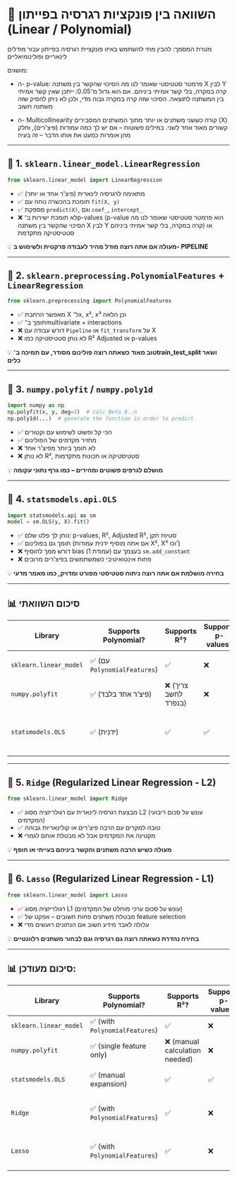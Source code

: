 # 🧠 השוואה בין פונקציות רגרסיה בפייתון (Linear / Polynomial)

מטרת המסמך: להבין מתי להשתמש באיזו פונקציית רגרסיה בפייתון עבור מודלים לינאריים ופולינומיאליים

מושגים:

- ה- p-value: פרמטר סטטיסטי שאומר לנו מה הסיכוי שהקשר בין משתנה X לבין Y קרה במקרה, בלי קשר אמיתי ביניהם. אם הוא גדול מ־0.05: ייתכן שאין קשר אמיתי בין המשתנה לתוצאה. הסיכוי שזה קרה במקרה גבוה מדי, ולכן לא ניתן להסיק שזה משתנה חשוב

- ה- Multicollinearity קורה כששני משתנים או יותר מתוך המשתנים המסבירים (X) קשורים מאוד אחד לשני. במילים פשוטות – אם יש לך כמה עמודות (פיצ'רים), וחלק מהן אומרות כמעט את אותו הדבר – זה בעיה

---

## 📘 1. `sklearn.linear_model.LinearRegression`

```python
from sklearn.linear_model import LinearRegression
```

- ✅ מתאימה לרגרסיה לינארית (פיצ'ר אחד או יותר)
- ✅ תומכת בהכשרה נוחה עם `fit(X, y)`
- ✅ מספקת `predict(X)`, וגם `coef_`, `intercept_`
- ❌ לא תומכת ישירות ב־p-values (p-value הוא פרמטר סטטיסטי שאומר לנו מה הסיכוי שהקשר בין משתנה X לבין Y קרה במקרה, בלי קשר אמיתי ביניהם) או סטטיסטיקה מתקדמת

💡 **מעולה אם אתה רוצה מודל מהיר לעבודה פרקטית ולשימוש ב- PIPELINE**

---

## 📘 2. `sklearn.preprocessing.PolynomialFeatures` + `LinearRegression`

```python
from sklearn.preprocessing import PolynomialFeatures
```

- ✅ מאפשר הרחבת X ל־x, x², x³ וכן הלאה
- ✅ תומך ב־multivariate + interactions
- ❌ דורש עבודה עם `Pipeline` או `fit_transform` על X
- ❌ לא נותן סטטיסטיקה כמו R² Adjusted או p-values

💡 **טוב מאוד כשאתה רוצה פולינום מסודר, עם תמיכה ב־train_test_split ושאר כלים**

---

## 📘 3. `numpy.polyfit` / `numpy.poly1d`

```python
import numpy as np
np.polyfit(x, y, deg=3)  # calc Beta 0..n
np.poly1d(...)  # generate the function in order to predict
```

- ✅ הכי קל ופשוט לשימוש עם וקטורים
- ✅ מחזיר מקדמים של הפולינום
- ❌ לא תומך ביותר מפיצ’ר אחד
- ❌ לא נותן R², סטטיסטיקה או תכונות מתקדמות

💡 **מושלם לגרפים פשוטים ומהירים – כמו גרף נתוני עקומה**

---

## 📘 4. `statsmodels.api.OLS`

```python
import statsmodels.api as sm
model = sm.OLS(y, X).fit()
```

- ✅ נותן לך פלט שלם: p-values, R², Adjusted R², סטיות תקן
- ✅ תומך גם בפולינום (אם אתה מוסיף ידנית עמודות X², X³ וכו')
- ❌ דורש ממך להוסיף bias (עמודת 1) בעצמך עם `sm.add_constant`
- ❌ פחות אינטואיטיבי כשמשתמשים בפיצ’רים מרובים

💡 **בחירה מושלמת אם אתה רוצה ניתוח סטטיסטי מפורט ומדויק, כמו מאמר מדעי**

---

## 📊 סיכום השוואתי

| Library                  | Supports Polynomial? | Supports R²? | Supports p-values? | Best Suited For                        |
|--------------------------|------------------|--------------|--------------------|----------------------------------------|
| `sklearn.linear_model`   | ✅ (עם `PolynomialFeatures`) | ✅ | ❌ | Machine learning ו־pipeline             |
| `numpy.polyfit`          | ✅ (פיצ’ר אחד בלבד)         | ❌ (צריך לחשב בנפרד) | ❌ | גרפים פשוטים ומהירים                  |
| `statsmodels.OLS`        | ✅ (ידנית)                  | ✅ | ✅ | ניתוח סטטיסטי מתקדם (כמו מאמרים)       |
---

## 📘 5. `Ridge` (Regularized Linear Regression - L2)

```python
from sklearn.linear_model import Ridge
```

- ✅ מבצעת רגרסיה לינארית עם רגולריזציה מסוג L2 (עונש על סכום ריבועי המקדמים)
- ✅ טובה למקרים עם הרבה פיצ'רים או קולינאריות גבוהה
- ❌ מקטינה את המקדמים אבל לא מבטלת אותם לגמרי

💡 **מעולה כשיש הרבה משתנים והקשר ביניהם בעייתי או חופף**

---

## 📘 6. `Lasso` (Regularized Linear Regression - L1)

```python
from sklearn.linear_model import Lasso
```

- ✅ רגולריזציה מסוג L1 (עונש על סכום ערכי מוחלט של המקדמים)
- ✅ מבטלת משתנים פחות חשובים – אפקט של feature selection
- ❌ עלולה לאבד מידע חשוב אם הנתונים רועשים מדי

💡 **בחירה נהדרת כשאתה רוצה גם רגרסיה וגם לבחור משתנים רלוונטיים**

---

## 📊 סיכום מעודכן:

| Library                | Supports Polynomial?             | Supports R²?                    | Supports p-values? | Regularization | Best Suited For                                      |
|------------------------|----------------------------------|----------------------------------|---------------------|----------------|------------------------------------------------------|
| `sklearn.linear_model` | ✅ (with `PolynomialFeatures`)   | ✅                                | ❌                  | ❌             | ML workflows and pipelines                          |
| `numpy.polyfit`        | ✅ (single feature only)         | ❌ (manual calculation needed)   | ❌                  | ❌             | Simple and quick curve fitting                      |
| `statsmodels.OLS`      | ✅ (manual expansion)            | ✅                                | ✅                  | ❌             | Advanced statistical analysis                       |
| `Ridge`                | ✅ (with `PolynomialFeatures`)   | ✅                                | ❌                  | ✅ (L2)        | Handles multicollinearity and improves generalization |
| `Lasso`                | ✅ (with `PolynomialFeatures`)   | ✅                                | ❌                  | ✅ (L1)        | Automatic feature selection and sparsity            |
